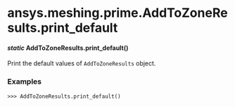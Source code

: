 # ansys.meshing.prime.AddToZoneResults.print_default



#### *static* AddToZoneResults.print_default()

Print the default values of `AddToZoneResults` object.

### Examples

```pycon
>>> AddToZoneResults.print_default()
```

<!-- !! processed by numpydoc !! -->
